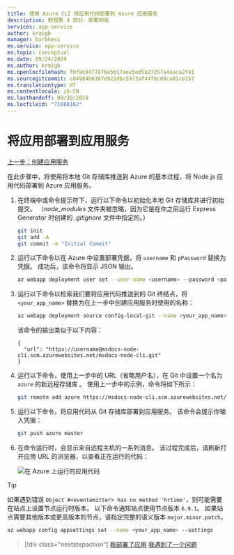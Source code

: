 ```yaml
---
title: 使用 Azure CLI 将应用代码部署到 Azure 应用服务
description: 教程第 4 部分，部署网站
services: app-service
author: kraigb
manager: barbkess
ms.service: app-service
ms.topic: conceptual
ms.date: 09/24/2019
ms.author: kraigb
ms.openlocfilehash: fbf8c9d77876e5617aee5ed5b27257a4aaca2f41
ms.sourcegitcommit: c04984b6367e922dbc5973af44f8cd0ca81ce157
ms.translationtype: HT
ms.contentlocale: zh-CN
ms.lasthandoff: 09/30/2019
ms.locfileid: "71686162"
---
```

# <a name="deploy-the-app-to-app-service"></a>将应用部署到应用服务

[上一步：创建应用服务](tutorial-vscode-azure-cli-node-03.md)

在此步骤中，将使用将本地 Git 存储库推送到 Azure 的基本过程，将 Node.js 应用代码部署到 Azure 应用服务。

1. 在终端中或命令提示符下，运行以下命令以初始化本地 Git 存储库并进行初始提交。 （*node_modules* 文件夹被忽略，因为它是在你之前运行 Express Generator 时创建的 *.gitignore* 文件中指定的。）

    ```bash
    git init
    git add -A
    git commit -m "Initial Commit"
    ```

1. 运行以下命令以在 Azure 中设置部署凭据，将 `username` 和 `pPassword` 替换为凭据。 成功后，该命令将显示 JSON 输出。

    ```bash
    az webapp deployment user set --user-name <username> --password <password>
    ```

1. 运行以下命令以检索我们要将应用代码推送到的 Git 终结点，将 `<your_app_name>` 替换为在上一步中创建应用服务时使用的名称：

    ```bash
    az webapp deployment source config-local-git --name <your_app_name>
    ```

    该命令的输出类似于以下内容：

    ```output
    {
      "url": "https://username@msdocs-node-cli.scm.azurewebsites.net/msdocs-node-cli.git"
    }
    ```

1. 运行以下命令，使用上一步中的 URL（省略用户名），在 Git 中设置一个名为 `azure` 的新远程存储库  。 使用上一步中的示例，命令将如下所示：

    ```bash
    git remote add azure https://msdocs-node-cli.scm.azurewebsites.net/msdocs-node-cli.git
    ```

1. 运行以下命令，将应用代码从 Git 存储库部署到应用服务。 该命令会提示你输入凭据：

    ```bash
    git push azure master
    ```

1. 在命令运行时，会显示来自远程主机的一系列消息。 该过程完成后，请刷新打开应用 URL 的浏览器，以查看正在运行的代码：

    ![在 Azure 上运行的应用代码](media/azure-cli/remote-app.png)

> [!TIP]
> 如果遇到错误 `Object #<eventemitter> has no method 'hrtime'`，则可能需要在站点上设置节点运行时版本。 以下命令通知站点使用节点版本 `6.9.1`。 如果站点需要其他版本或更高版本的节点，请指定完整的语义版本 `major.minor.patch`。
>
> ```bash
> az webapp config appsettings set --name <your_app_name> --settings
> ```

> [!div class="nextstepaction"]
> [我部署了应用](tutorial-vscode-azure-cli-node-05.md) [我遇到了一个问题](https://www.research.net/r/PWZWZ52?tutorial=node-deployment&step=deploy-website)
